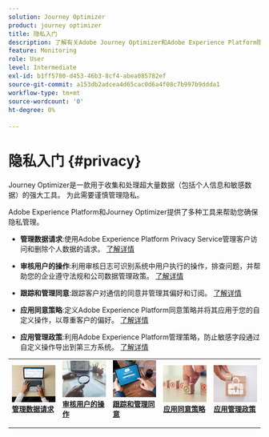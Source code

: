 ```yaml
---
solution: Journey Optimizer
product: journey optimizer
title: 隐私入门
description: 了解有关Adobe Journey Optimizer和Adobe Experience Platform隐私的更多信息。
feature: Monitoring
role: User
level: Intermediate
exl-id: b1ff5780-d453-46b3-8cf4-abea085782ef
source-git-commit: a153db2adcea4d65cac0d6a4f08c7b997b9ddda1
workflow-type: tm+mt
source-wordcount: '0'
ht-degree: 0%

---
```


# 隐私入门 {#privacy}

Journey Optimizer是一款用于收集和处理超大量数据（包括个人信息和敏感数据）的强大工具。 为此需要谨慎管理隐私。

Adobe Experience Platform和Journey Optimizer提供了多种工具来帮助您确保隐私管理。

* **管理数据请求**:使用Adobe Experience Platform Privacy Service管理客户访问和删除个人数据的请求。 [了解详情](requests.md)

* **审核用户的操作**:利用审核日志可识别系统中用户执行的操作，排查问题，并帮助您的企业遵守法规和公司数据管理政策。 [了解详情](audit-logs.md)

* **跟踪和管理同意**:跟踪客户对通信的同意并管理其偏好和订阅。 [了解详情](opt-out.md)

* **应用同意策略**:定义Adobe Experience Platform同意策略并将其应用于您的自定义操作，以尊重客户的偏好。 [了解详情](../action/consent.md)

* **应用管理政策**:利用Adobe Experience Platform管理策略，防止敏感字段通过自定义操作导出到第三方系统。 [了解详情](../action/action-privacy.md)

<table style="table-layout:fixed"><tr style="border: 0;">
<td>
<a href="requests.md">
<img alt="商机" src="../assets/do-not-localize/privacy-request.jpeg">
</a>
<div><a href="requests.md"><strong>管理数据请求</strong>
</div>
<p>
</td>
<td>
<a href="audit-logs.md">
<img alt="不频繁" src="../assets/do-not-localize/privacy-audit.jpeg">
</a>
<div>
<a href="audit-logs.md"><strong>审核用户的操作</strong></a>
</div>
<p></td>
<td>
<a href="opt-out.md">
<img alt="验证" src="../assets/do-not-localize/privacy-track-consent.jpeg">
</a>
<div>
<a href="opt-out.md"><strong>跟踪和管理同意</strong></a>
</div>
<p>
</td>
<td>
<a href="../action/consent.md">
<img alt="验证" src="../assets/do-not-localize/privacy-consent-policies.jpeg">
</a>
<div>
<a href="../action/consent.md"><strong>应用同意策略</strong></a>
</div>
<p>
</td>
<td>
<a href="../action/action-privacy.md">
<img alt="验证" src="../assets/do-not-localize/privacy-governance.jpeg">
</a>
<div>
<a href="../action/action-privacy.md"><strong>应用管理政策</strong></a>
</div>
<p>
</td>
</tr></table>
